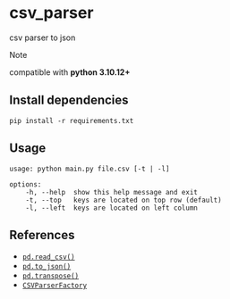 # csv_parser

csv parser to json

> [!NOTE]
> compatible with **python 3.10.12+**

## Install dependencies

```shell
pip install -r requirements.txt
```

## Usage

```text
usage: python main.py file.csv [-t | -l]

options:
    -h, --help  show this help message and exit
    -t, --top   keys are located on top row (default)
    -l, --left  keys are located on left column

```

## References

- [`pd.read_csv()`](https://pandas.pydata.org/pandas-docs/stable/reference/api/pandas.read_csv.html)
- [`pd.to_json()`](https://pandas.pydata.org/pandas-docs/stable/reference/api/pandas.DataFrame.to_json.html)
- [`pd.transpose()`](https://pandas.pydata.org/pandas-docs/stable/reference/api/pandas.DataFrame.transpose.html)
- [`CSVParserFactory`](https://www.geeksforgeeks.org/factory-method-python-design-patterns/)
